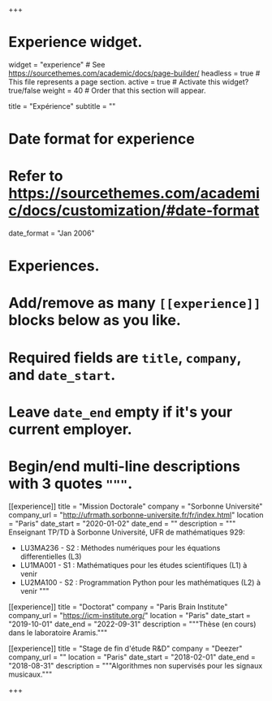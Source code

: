 +++
# Experience widget.
widget = "experience"  # See https://sourcethemes.com/academic/docs/page-builder/
headless = true  # This file represents a page section.
active = true  # Activate this widget? true/false
weight = 40  # Order that this section will appear.

title = "Expérience"
subtitle = ""

# Date format for experience
#   Refer to https://sourcethemes.com/academic/docs/customization/#date-format
date_format = "Jan 2006"

# Experiences.
#   Add/remove as many `[[experience]]` blocks below as you like.
#   Required fields are `title`, `company`, and `date_start`.
#   Leave `date_end` empty if it's your current employer.
#   Begin/end multi-line descriptions with 3 quotes `"""`.
[[experience]]
  title = "Mission Doctorale"
  company = "Sorbonne Université"
  company_url = "http://ufrmath.sorbonne-universite.fr/fr/index.html"
  location = "Paris"
  date_start = "2020-01-02"
  date_end = ""
  description = """
  Enseignant TP/TD à Sorbonne Université, UFR de mathématiques 929:
  
  * LU3MA236 - S2 : Méthodes numériques pour les équations differentielles (L3)
  * LU1MA001 - S1 : Mathématiques pour les études scientifiques (L1) à venir
  * LU2MA100 - S2 : Programmation Python pour les mathématiques (L2) à venir
  """

[[experience]]
  title = "Doctorat"
  company = "Paris Brain Institute"
  company_url = "https://icm-institute.org/"
  location = "Paris"
  date_start = "2019-10-01"
  date_end = "2022-09-31"
  description = """Thèse (en cours) dans le laboratoire Aramis."""

[[experience]]
  title = "Stage de fin d'étude R&D"
  company = "Deezer"
  company_url = ""
  location = "Paris"
  date_start = "2018-02-01"
  date_end = "2018-08-31"
  description = """Algorithmes non supervisés pour les signaux musicaux."""
  
+++
